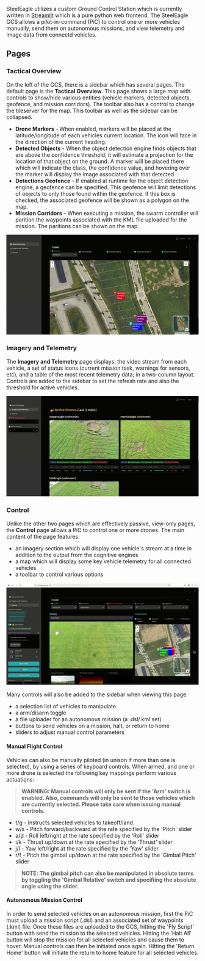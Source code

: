 SteelEagle utilizes a custom Ground Control Station which is currently written in [Streamlit](https://streamlit.io) which is a pure python web frontend. The SteelEagle GCS allows a pilot-in-command (PiC) to control one or more vehicles manually, send them on autonomous missions, and view telemetry and image data from connectd vehicles.

## Pages


### Tactical Overview
On the left of the GCS, there is a sidebar which has several pages. The default page is the __Tactical Overview__. This page shows a large map with controls to show/hide various entities (vehicle markers, detected objects, geofence, and mission corridors). The toolbar also has a control to change the tileserver for the map. This toolbar as well as the sidebar can be collapsed.

* __Drone Markers__ - When enabled, markers will be placed at the latitude/longitude of each vehicles current location. The icon will face in the direction of the current heading.
* __Detected Objects__ - When the object detection engine finds objects that are above the confidence threshold, it will estimate a projection for the location of that object on the ground. A marker will be placed there which will indicate the class, the confidence value, and hovering over the marker will display the image associated with that detected
* __Detections Geofence__ - If enabled at runtime for the object detection engine, a geofence can be specified. This geofence will limit detections of objects to only those found within the geofence. If this box is checked, the associated geofence will be shown as a polygon on the map.
* __Mission Corridors__ - When executing a mission, the swarm controller will parition the waypoints associated with the KML file uploaded for the mission. The paritions can be shown on the map.

<img src="../assets/gcs/overview.png">

### Imagery and Telemetry

The __Imagery and Telemetry__ page displays: the video stream from each vehicle, a set of status icons (current mission task, warnings for sensors, etc), and a table of the most recent telemetry data; in a two-column layout. Controls are added to the sidebar to set the refresh rate and also the threshold for active vehicles.

<img src="../assets/gcs/imagery.png">


### Control

Unlike the other two pages which are effectively passive, view-only pages, the __Control__ page allows a PiC to control one or more drones.  The main content of the page features:
* an imagery section which will display one vehicle's stream at a time in addition to the output from the cognitive engines
* a map which will display some key vehicle telemetry for all connected vehicles
* a toolbar to control various options

<img src="../assets/gcs/control.png">


Many controls will also be added to the sidebar when viewing this page:
* a selection list of vehicles to manipulate
* a arm/disarm toggle
* a file uploader for an autonomous mission (a .dsl/.kml set)
* buttons to send vehicles on a mission, halt, or return to home
* sliders to adjust manual control parameters

#### Manual Flight Control
Vehicles can also be manually piloted (in unison if more than one is selected), by using a series of keyboard controls. When armed, and one or more drone is selected the following key mappings perform various actuations:

> __WARNING: Manual controls will only be sent if the 'Arm' switch is enabled. Also, commands will only be sent to those vehicles which are currently selected. Please take care when issuing manual controls.__

* t/g - Instructs selected vehicles to takeoff/land.
* w/s - Pitch forward/backward at the rate specified by the 'Pitch' slider
* a/d - Roll left/right at the rate specified by the 'Roll' slider
* i/k - Thrust up/down at the rate specified by the 'Thrust' slider
* j/l - Yaw left/right at the rate specified by the 'Yaw' slider
* r/f - Pitch the gimbal up/down at the rate specified by the 'Gimbal Pitch' slider

> __NOTE: The gimbal pitch can also be manipulated in absolute terms by toggling the 'Gimbal Relative' switch and specifiing the absolute angle using the slider.__

#### Autonomous Mission Control

In order to send selected vehicles on an autonomous mission, first the PiC must upload a mission script (.dsl) and an associated set of waypoints (.kml) file. Once these files are uploaded to the GCS, hitting the 'Fly Script' button with send the mission to the selected vehicles. Hitting the 'Halt All' button will stop the mission for all selected vehicles and cause them to hover. Manual controls can then be initiated once again.  Hitting the 'Return Home' button will initiate the return to home feature for all selected vehicles.
